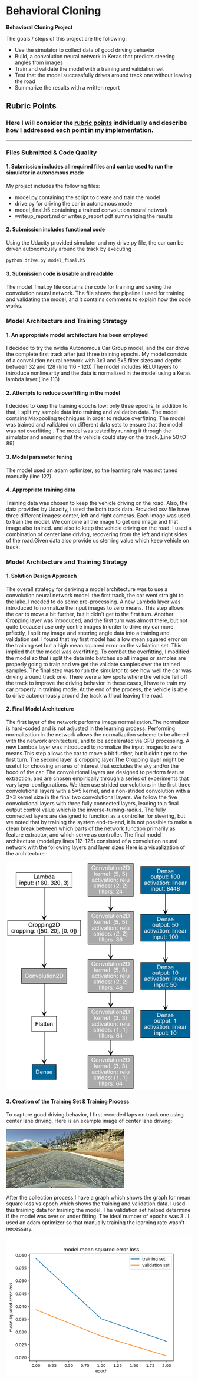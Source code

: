 # **Behavioral Cloning** 




**Behavioral Cloning Project**

The goals / steps of this project are the following:
* Use the simulator to collect data of good driving behavior
* Build, a convolution neural network in Keras that predicts steering angles from images
* Train and validate the model with a training and validation set
* Test that the model successfully drives around track one without leaving the road
* Summarize the results with a written report


[//]: # (Image References)

[image1]: ./images/nVidea_data.png "Model Visualization"
[image2]: ./images/centreLaneDriving.jpg "centreLaneDriving"
[image3]: ./images/Figure_1.png "validation Loss Graph"

## Rubric Points
### Here I will consider the [rubric points](https://review.udacity.com/#!/rubrics/432/view) individually and describe how I addressed each point in my implementation.  

---
### Files Submitted & Code Quality

#### 1. Submission includes all required files and can be used to run the simulator in autonomous mode

My project includes the following files:
* model.py containing the script to create and train the model
* drive.py for driving the car in autonomous mode
* model_final.h5 containing a trained convolution neural network 
* writeup_report.md or writeup_report.pdf summarizing the results

#### 2. Submission includes functional code
Using the Udacity provided simulator and my drive.py file, the car can be driven autonomously around the track by executing 
```sh
python drive.py model_final.h5
```

#### 3. Submission code is usable and readable

The model_final.py file contains the code for training and saving the convolution neural network. The file shows the pipeline I used for training and validating the model, and it contains comments to explain how the code works.

### Model Architecture and Training Strategy

#### 1. An appropriate model architecture has been employed 
I decided to try the nvidia Autonomous Car Group model, and the car drove the complete first track after just three training epochs.
My model consists of a convolution neural network with 3x3  and 5x5 filter sizes and depths between 32 and 128 (line 116 - 120)
The model includes RELU layers to introduce nonlinearity  and the data is normalized in the model using a Keras lambda layer.(line 113)

#### 2. Attempts to reduce overfitting in the model

I decided to keep the training epochs low: only three epochs. In addition to that, I split my sample data into training and validation data. 
The model contains Maxpooling techniques  in order to reduce overfitting.
The model was trained and validated on different data sets to ensure that the model was not overfitting . The model was tested by running it through the simulator and ensuring that the vehicle could stay on the track.(Line 50 tO 89)

#### 3. Model parameter tuning

The model used an adam optimizer, so the learning rate was not tuned manually (line 127).

#### 4. Appropriate training data

Training data was chosen to keep the vehicle driving on the road. Also, the data provided by Udacity, I used the both track data. Provided csv file have three different images: center, left and right cameras.
Each image was used to train the model. We combine all the image to get one image and that image also trained. and also to keep the vehicle driving on the road. I used a combination of center lane driving, 
recovering from the left and right sides of the road.Given data also provide us sterring value which keep vehicle on track.

### Model Architecture and Training Strategy

#### 1. Solution Design Approach

The overall strategy for deriving a model architecture was to use a convolution neural network model.
the first track, the car went straight to the lake. I needed to do some pre-processing. A new Lambda layer was introduced to normalize the input images to zero means. This step allows the car to move a bit further, but it didn't get to the first turn. 
Another Cropping layer was introduced, and the first turn was almost there, but not quite because i use only centre images
In order to drive my car more prfectly, I split my image and steering angle data into a training and validation set. I found that my first model had a low mean squared error on the training set but a high mean squared error on the validation set. This implied that the model was overfitting. 
To combat the overfitting, I modified the model so that i split the data into batches so all images or samples are properly going to train and we get the validate samples over the trained samples.
The final step was to run the simulator to see how well the car was driving around track one. There were a few spots where the vehicle fell off the track to improve the driving behavior in these cases, I have to train my car properly in training mode.
At the end of the process, the vehicle is able to drive autonomously around the track without leaving the road.

#### 2. Final Model Architecture

The first layer of the network performs image normalization.The normalizer is hard-coded and is not adjusted in the learning process. 
Performing normalization in the network allows the normalization scheme to be altered with the network architecture, and to be accelerated via GPU processing.
A new Lambda layer was introduced to normalize the input images to zero means.This step allows the car to move a bit further, but it didn't get to the first turn. 
The second layer is cropping layer.The Cropping layer might be useful for choosing an area of interest that excludes the sky and/or the hood of the car.
The convolutional layers are designed to perform feature extraction, and are chosen empirically through a series of experiments that vary layer configurations. 
We then use strided convolutions in the first three convolutional layers with a 5×5 kernel, and a non-strided convolution with a 3×3 kernel size in the final two convolutional layers.
We follow the five convolutional layers with three fully connected layers, leading to a final output control value which is the inverse-turning-radius. The fully connected layers are designed to function as a controller for steering, but we noted that by training the system end-to-end, 
it is not possible to make a clean break between which parts of the network function primarily as feature extractor, and which serve as controller.
The final model architecture (model.py lines 112-125) consisted of a convolution neural network with the following layers and layer sizes
Here is a visualization of the architecture :

![alt text][image1]

#### 3. Creation of the Training Set & Training Process

To capture good driving behavior, I first recorded laps on track one using center lane driving. Here is an example image of center lane driving:

![alt text][image2]


After the collection process,I have a graph which shows the graph for mean square loss vs epoch which shows the training  and validation data.
I used this training data for training the model. The validation set helped determine if the model was over or under fitting. The ideal number of epochs was 3 .
I used an adam optimizer so that manually training the learning rate wasn't necessary.

![alt text][image3]